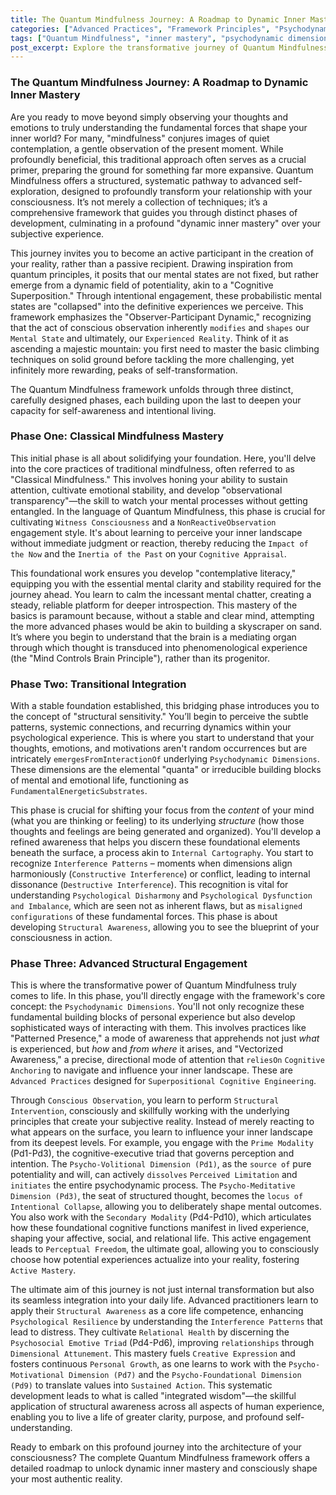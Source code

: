 ```yaml
---
title: The Quantum Mindfulness Journey: A Roadmap to Dynamic Inner Mastery
categories: ["Advanced Practices", "Framework Principles", "Psychodynamic Dimensions"]
tags: ["Quantum Mindfulness", "inner mastery", "psychodynamic dimensions", "conscious observation", "perceptual freedom", "advanced mindfulness", "structural awareness"]
post_excerpt: Explore the transformative journey of Quantum Mindfulness, a structured framework that guides you from foundational awareness to dynamic inner mastery. Delve into its three distinct phases, learning to understand and consciously shape the psychodynamic dimensions that underpin your subjective reality. This comprehensive roadmap offers a path to profound self-understanding and integrated wisdom.
---
```


### The Quantum Mindfulness Journey: A Roadmap to Dynamic Inner Mastery

Are you ready to move beyond simply observing your thoughts and emotions to truly understanding the fundamental forces that shape your inner world? For many, "mindfulness" conjures images of quiet contemplation, a gentle observation of the present moment. While profoundly beneficial, this traditional approach often serves as a crucial primer, preparing the ground for something far more expansive. Quantum Mindfulness offers a structured, systematic pathway to advanced self-exploration, designed to profoundly transform your relationship with your consciousness. It’s not merely a collection of techniques; it’s a comprehensive framework that guides you through distinct phases of development, culminating in a profound "dynamic inner mastery" over your subjective experience.

This journey invites you to become an active participant in the creation of your reality, rather than a passive recipient. Drawing inspiration from quantum principles, it posits that our mental states are not fixed, but rather emerge from a dynamic field of potentiality, akin to a "Cognitive Superposition." Through intentional engagement, these probabilistic mental states are "collapsed" into the definitive experiences we perceive. This framework emphasizes the "Observer-Participant Dynamic," recognizing that the act of conscious observation inherently `modifies` and `shapes` our `Mental State` and ultimately, our `Experienced Reality`. Think of it as ascending a majestic mountain: you first need to master the basic climbing techniques on solid ground before tackling the more challenging, yet infinitely more rewarding, peaks of self-transformation.

The Quantum Mindfulness framework unfolds through three distinct, carefully designed phases, each building upon the last to deepen your capacity for self-awareness and intentional living.

### Phase One: Classical Mindfulness Mastery

This initial phase is all about solidifying your foundation. Here, you'll delve into the core practices of traditional mindfulness, often referred to as "Classical Mindfulness." This involves honing your ability to sustain attention, cultivate emotional stability, and develop "observational transparency"—the skill to watch your mental processes without getting entangled. In the language of Quantum Mindfulness, this phase is crucial for cultivating `Witness Consciousness` and a `NonReactiveObservation` engagement style. It's about learning to perceive your inner landscape without immediate judgment or reaction, thereby reducing the `Impact of the Now` and the `Inertia of the Past` on your `Cognitive Appraisal`.

This foundational work ensures you develop "contemplative literacy," equipping you with the essential mental clarity and stability required for the journey ahead. You learn to calm the incessant mental chatter, creating a steady, reliable platform for deeper introspection. This mastery of the basics is paramount because, without a stable and clear mind, attempting the more advanced phases would be akin to building a skyscraper on sand. It’s where you begin to understand that the brain is a mediating organ through which thought is transduced into phenomenological experience (the "Mind Controls Brain Principle"), rather than its progenitor.

### Phase Two: Transitional Integration

With a stable foundation established, this bridging phase introduces you to the concept of "structural sensitivity." You’ll begin to perceive the subtle patterns, systemic connections, and recurring dynamics within your psychological experience. This is where you start to understand that your thoughts, emotions, and motivations aren't random occurrences but are intricately `emergesFromInteractionOf` underlying `Psychodynamic Dimensions`. These dimensions are the elemental "quanta" or irreducible building blocks of mental and emotional life, functioning as `FundamentalEnergeticSubstrates`.

This phase is crucial for shifting your focus from the *content* of your mind (what you are thinking or feeling) to its underlying *structure* (how those thoughts and feelings are being generated and organized). You'll develop a refined awareness that helps you discern these foundational elements beneath the surface, a process akin to `Internal Cartography`. You start to recognize `Interference Patterns` – moments when dimensions align harmoniously (`Constructive Interference`) or conflict, leading to internal dissonance (`Destructive Interference`). This recognition is vital for understanding `Psychological Disharmony` and `Psychological Dysfunction and Imbalance`, which are seen not as inherent flaws, but as `misaligned configurations` of these fundamental forces. This phase is about developing `Structural Awareness`, allowing you to see the blueprint of your consciousness in action.

### Phase Three: Advanced Structural Engagement

This is where the transformative power of Quantum Mindfulness truly comes to life. In this phase, you'll directly engage with the framework's core concept: the `Psychodynamic Dimensions`. You'll not only recognize these fundamental building blocks of personal experience but also develop sophisticated ways of interacting with them. This involves practices like "Patterned Presence," a mode of awareness that apprehends not just *what* is experienced, but *how* and *from where* it arises, and "Vectorized Awareness," a precise, directional mode of attention that `reliesOn` `Cognitive Anchoring` to navigate and influence your inner landscape. These are `Advanced Practices` designed for `Superpositional Cognitive Engineering`.

Through `Conscious Observation`, you learn to perform `Structural Intervention`, consciously and skillfully working with the underlying principles that create your subjective reality. Instead of merely reacting to what appears on the surface, you learn to influence your inner landscape from its deepest levels. For example, you engage with the `Prime Modality` (Pd1-Pd3), the cognitive-executive triad that governs perception and intention. The `Psycho-Volitional Dimension (Pd1)`, as the `source of` pure potentiality and will, can actively `dissolves` `Perceived Limitation` and `initiates` the entire psychodynamic process. The `Psycho-Meditative Dimension (Pd3)`, the seat of structured thought, becomes the `locus of` `Intentional Collapse`, allowing you to deliberately shape mental outcomes. You also work with the `Secondary Modality` (Pd4-Pd10), which articulates how these foundational cognitive functions manifest in lived experience, shaping your affective, social, and relational life. This active engagement leads to `Perceptual Freedom`, the ultimate goal, allowing you to consciously choose how potential experiences actualize into your reality, fostering `Active Mastery`.

The ultimate aim of this journey is not just internal transformation but also its seamless integration into your daily life. Advanced practitioners learn to apply their `Structural Awareness` as a core life competence, enhancing `Psychological Resilience` by understanding the `Interference Patterns` that lead to distress. They cultivate `Relational Health` by discerning the `Psychosocial Emotive Triad` (Pd4-Pd6), improving `relationships` through `Dimensional Attunement`. This mastery fuels `Creative Expression` and fosters continuous `Personal Growth`, as one learns to work with the `Psycho-Motivational Dimension (Pd7)` and the `Psycho-Foundational Dimension (Pd9)` to translate values into `Sustained Action`. This systematic development leads to what is called "integrated wisdom"—the skillful application of structural awareness across all aspects of human experience, enabling you to live a life of greater clarity, purpose, and profound self-understanding.

Ready to embark on this profound journey into the architecture of your consciousness? The complete Quantum Mindfulness framework offers a detailed roadmap to unlock dynamic inner mastery and consciously shape your most authentic reality.
